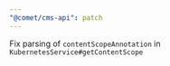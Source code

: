 ```yaml
---
"@comet/cms-api": patch
---
```


Fix parsing of `contentScopeAnnotation` in `KubernetesService#getContentScope`
